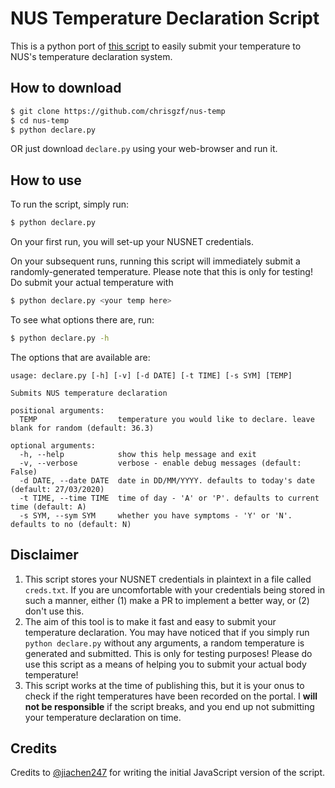 # NUS Temperature Declaration Script

This is a python port of [this script](https://github.com/jiachen247/nus-htd-automation) to
easily submit your temperature to NUS's temperature declaration system.

## How to download

```bash
$ git clone https://github.com/chrisgzf/nus-temp
$ cd nus-temp
$ python declare.py
```

OR just download `declare.py` using your web-browser and run it.

## How to use

To run the script, simply run:
```bash
$ python declare.py
```
On your first run, you will set-up your NUSNET credentials.

On your subsequent runs, running this script will immediately submit a randomly-generated
temperature. Please note that this is only for testing! Do submit your actual temperature
with
```bash
$ python declare.py <your temp here>
```

To see what options there are, run:
```bash
$ python declare.py -h
```

The options that are available are:
```
usage: declare.py [-h] [-v] [-d DATE] [-t TIME] [-s SYM] [TEMP]

Submits NUS temperature declaration

positional arguments:
  TEMP                  temperature you would like to declare. leave blank for random (default: 36.3)

optional arguments:
  -h, --help            show this help message and exit
  -v, --verbose         verbose - enable debug messages (default: False)
  -d DATE, --date DATE  date in DD/MM/YYYY. defaults to today's date (default: 27/03/2020)
  -t TIME, --time TIME  time of day - 'A' or 'P'. defaults to current time (default: A)
  -s SYM, --sym SYM     whether you have symptoms - 'Y' or 'N'. defaults to no (default: N)
```

## Disclaimer

1. This script stores your NUSNET credentials in plaintext in a file called `creds.txt`. If you
are uncomfortable with your credentials being stored in such a manner, either (1) make a PR to
implement a better way, or (2) don't use this.
1. The aim of this tool is to make it fast and easy to submit your temperature declaration. You
may have noticed that if you simply run `python declare.py` without any arguments, a random
temperature is generated and submitted. This is only for testing purposes! Please do use this
script as a means of helping you to submit your actual body temperature!
1. This script works at the time of publishing this, but it is your onus to check if the right
temperatures have been recorded on the portal. I **will not be responsible** if the script breaks,
and you end up not submitting your temperature declaration on time.

## Credits

Credits to [@jiachen247](https://github.com/jiachen247/nus-htd-automation) for writing the initial
JavaScript version of the script.
